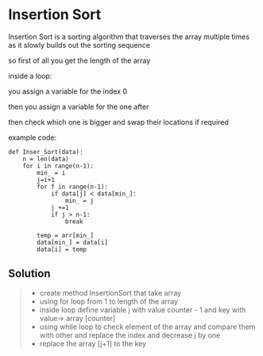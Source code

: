 # Insertion Sort

Insertion Sort is a sorting algorithm that traverses the array multiple times as it slowly builds out the sorting sequence

so first of all you get the length of the array

inside a loop:

you assign a variable for the index 0

then you assign a variable for the one after

then check which one is bigger and swap their locations if required

example code:

```
def Inser_Sort(data):
    n = len(data)
    for i in range(n-1):
        min_ = i
        j=i+1
        for f in range(n-1):
            if data[j] < data[min_]:
                min_ = j
            j +=1
            if j > n-1:
                break

        temp = arr[min_]
        data[min_] = data[i]
        data[i] = temp
```


## Solution
> - create method InsertionSort that take array
> - using for loop from 1 to length of the array
> - inside loop define variable j with value counter  - 1 and key with value-> array [counter]
> - using while loop to check element of the array and compare them with other and replace the index and decrease j by one
> - replace the array [j+1] to the key

